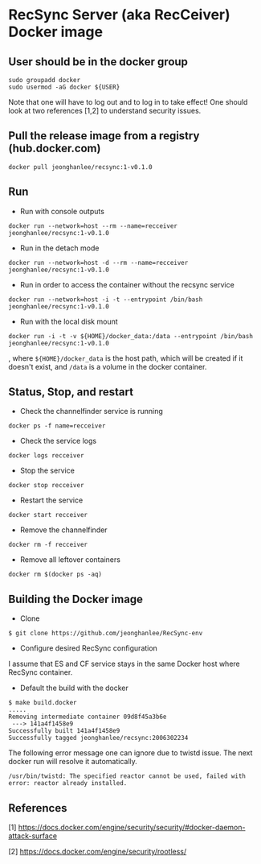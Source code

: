 RecSync Server (aka RecCeiver) Docker image
===

## User should be in the docker group

```
sudo groupadd docker
sudo usermod -aG docker ${USER}
```
Note that one will have to log out and to log in to take effect! One should look at two references [1,2] to understand security issues.


## Pull the release image from a registry (hub.docker.com)

```
docker pull jeonghanlee/recsync:1-v0.1.0
```


## Run

* Run with console outputs
```
docker run --network=host --rm --name=recceiver  jeonghanlee/recsync:1-v0.1.0
```

* Run in the detach mode
```
docker run --network=host -d --rm --name=recceiver  jeonghanlee/recsync:1-v0.1.0
```

* Run in order to access the container without the recsync service
```
docker run --network=host -i -t --entrypoint /bin/bash jeonghanlee/recsync:1-v0.1.0
```

* Run with the local disk mount
```
docker run -i -t -v ${HOME}/docker_data:/data --entrypoint /bin/bash jeonghanlee/recsync:1-v0.1.0
```
, where `${HOME}/docker_data` is the host path, which will be created if it doesn't exist, and `/data` is a volume in the docker container.


## Status, Stop, and restart

* Check the channelfinder service is running

```
docker ps -f name=recceiver
```

* Check the service logs
```
docker logs recceiver
```

* Stop the service
```
docker stop recceiver
```

* Restart the service
```
docker start recceiver
```

* Remove the channelfinder
```
docker rm -f recceiver
```

* Remove all leftover containers
```
docker rm $(docker ps -aq)
```

## Building the Docker image

* Clone
```
$ git clone https://github.com/jeonghanlee/RecSync-env
```

* Configure desired RecSync configuration

I assume that ES and CF service stays in the same Docker host where RecSync container.

* Default the build with the docker
```
$ make build.docker
.....
Removing intermediate container 09d8f45a3b6e
 ---> 141a4f1458e9
Successfully built 141a4f1458e9
Successfully tagged jeonghanlee/recsync:2006302234

```
The following error message one can ignore due to twistd issue. The next docker run will resolve it automatically.
```
/usr/bin/twistd: The specified reactor cannot be used, failed with error: reactor already installed.
```



## References
[1] https://docs.docker.com/engine/security/security/#docker-daemon-attack-surface

[2] https://docs.docker.com/engine/security/rootless/
